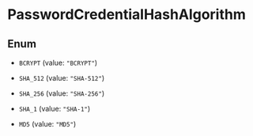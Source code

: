 

# PasswordCredentialHashAlgorithm

## Enum


* `BCRYPT` (value: `"BCRYPT"`)

* `SHA_512` (value: `"SHA-512"`)

* `SHA_256` (value: `"SHA-256"`)

* `SHA_1` (value: `"SHA-1"`)

* `MD5` (value: `"MD5"`)



